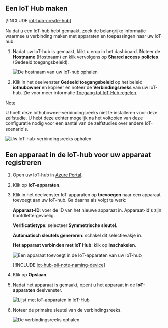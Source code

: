 ## <a name="create-an-iot-hub"></a>Een IoT Hub maken

[!INCLUDE [iot-hub-create-hub](iot-hub-create-hub.md)]

Nu dat u een IoT-hub hebt gemaakt, zoek de belangrijke informatie waarmee u verbinding maken met apparaten en toepassingen naar uw IoT-hub. 

1. Nadat uw IoT-hub is gemaakt, klikt u erop in het dashboard. Noteer de **Hostname** (Hostnaam) en klik vervolgens op **Shared access policies** (Gedeeld toegangsbeleid).

   ![De hostnaam van uw IoT-hub ophalen](../articles/iot-hub/media/iot-hub-create-hub-and-device/4_get-azure-iot-hub-hostname-portal.png)

1. Klik in het deelvenster **Gedeeld toegangsbeleid** op het beleid **iothubowner** en kopieer en noteer de **Verbindingsreeks** van uw IoT-hub. Zie voor meer informatie [Toegang tot IoT Hub regelen](../articles/iot-hub/iot-hub-devguide-security.md).

> [!NOTE] 
U hoeft deze iothubowner-verbindingsreeks niet te installeren voor deze zelfstudie. U hebt deze echter mogelijk na het voltooien van deze configuratie nodig voor een aantal van de zelfstudies over andere IoT-scenario's.

   ![Uw IoT-hub-verbindingsreeks ophalen](../articles/iot-hub/media/iot-hub-create-hub-and-device/5_get-azure-iot-hub-connection-string-portal.png)

## <a name="register-a-device-in-the-iot-hub-for-your-device"></a>Een apparaat in de IoT-hub voor uw apparaat registreren

1. Open uw IoT-hub in [Azure Portal](https://portal.azure.com/).

2. Klik op **IoT-apparaten**.
3. Klik in het deelvenster IoT-apparaten op **toevoegen** naar een apparaat toevoegt aan uw IoT-hub. Ga daarna als volgt te werk:

   **Apparaat-ID**: voer de ID van het nieuwe apparaat in. Apparaat-id's zijn hoofdlettergevoelig.

   **Verificatietype**: selecteer **Symmetrische sleutel**.

   **Automatisch sleutels genereren**: schakel dit selectievakje in.

   **Het apparaat verbinden met IoT Hub**: klik op **Inschakelen**.

   ![Een apparaat toevoegt in de IoT-apparaten van uw IoT-hub](../articles/iot-hub/media/iot-hub-create-hub-and-device/6_add-device-in-azure-iot-hub-iot-devices-portal.png)

   [!INCLUDE [iot-hub-pii-note-naming-device](iot-hub-pii-note-naming-device.md)]

4. Klik op **Opslaan**.
5. Nadat het apparaat is gemaakt, opent u het apparaat in de **IoT-apparaten** deelvenster.

   ![Lijst met IoT-apparaten in IoT-Hub](../articles/iot-hub/media/iot-hub-create-hub-and-device/7_device-list-in-iot-devices-portal.png)

6. Noteer de primaire sleutel van de verbindingsreeks.

   ![De verbindingsreeks ophalen](../articles/iot-hub/media/iot-hub-create-hub-and-device/8_get-device-connection-string-in-iot-devices-portal.png)
